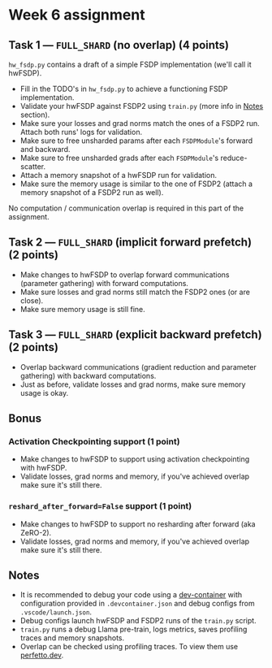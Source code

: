 # Week 6 assignment

## Task 1 — `FULL_SHARD` (no overlap) (4 points)

`hw_fsdp.py` contains a draft of a simple FSDP implementation (we'll call it
hwFSDP).

- Fill in the TODO's in `hw_fsdp.py` to achieve a functioning FSDP
  implementation.
- Validate your hwFSDP against FSDP2 using `train.py` (more info in
  [Notes](#notes) section).
- Make sure your losses and grad norms match the ones of a FSDP2 run. Attach
  both runs' logs for validation.
- Make sure to free unsharded params after each `FSDPModule`'s forward and
  backward.
- Make sure to free unsharded grads after each `FSDPModule`'s reduce-scatter.
- Attach a memory snapshot of a hwFSDP run for validation.
- Make sure the memory usage is similar to the one of FSDP2 (attach a memory
snapshot of a FSDP2 run as well).

No computation / communication overlap is required in this part of the
assignment.

## Task 2 — `FULL_SHARD` (implicit forward prefetch) (2 points)

- Make changes to hwFSDP to overlap forward communications (parameter gathering)
  with forward computations.
- Make sure losses and grad norms still match the FSDP2 ones (or are close).
- Make sure memory usage is still fine.

## Task 3 — `FULL_SHARD` (explicit backward prefetch) (2 points)

- Overlap backward communications (gradient reduction and parameter gathering)
  with backward computations.
- Just as before, validate losses and grad norms, make sure memory usage is
  okay.

## Bonus

### Activation Checkpointing support (1 point)

- Make changes to hwFSDP to support using activation checkpointing with hwFSDP.
- Validate losses, grad norms and memory, if you've achieved overlap make sure
  it's still there.

### `reshard_after_forward=False` support (1 point)

- Make changes to hwFSDP to support no resharding after forward (aka ZeRO-2).
- Validate losses, grad norms and memory, if you've achieved overlap make sure
  it's still there.

## Notes

- It is recommended to debug your code using a
  [dev-container](https://code.visualstudio.com/docs/devcontainers/containers)
  with configuration provided in `.devcontainer.json` and debug configs from
  `.vscode/launch.json`.
- Debug configs launch hwFSDP and FSDP2 runs of the `train.py` script.
- `train.py` runs a debug Llama pre-train, logs metrics, saves profiling traces
  and memory snapshots.
- Overlap can be checked using profiling traces. To view them use
  [perfetto.dev](perfetto.dev).
